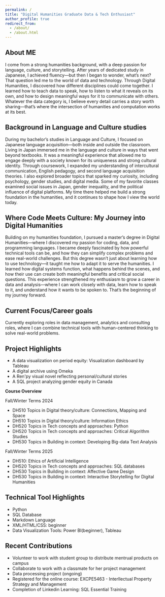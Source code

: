 ```yaml
---
permalink: /
title: "Digital Humanities Graduate Data & Tech Enthusiast"
author_profile: true
redirect_from: 
  - /about/
  - /about.html
---
```


About ME
------
I come from a strong humanities background, with a deep passion for language, culture, and storytelling. After years of dedicated study in Japanese, I achieved fluency—but then I began to wonder, what’s next? That question led me to the world of data and technology. Through Digital Humanities, I discovered how different disciplines could come together. I learned how to teach data to speak, how to listen to what it reveals on its own, and how to design meaningful ways for it to communicate with others. Whatever the data category is, I believe every detail carries a story worth sharing—that’s where the intersection of humanities and computation works at its best.

Background in Language and Culture studies
------
During my bachelor’s studies in Language and Culture, I focused on Japanese language acquisition—both inside and outside the classroom. Living in Japan immersed me in the language and culture in ways that went beyond textbooks. It was a meaningful experience that allowed me to engage deeply with a society known for its uniqueness and strong cultural identity. Through coursework, I expanded my understanding of intercultural communication, English pedagogy, and second language acquisition theories. I also explored broader topics that sparked my curiosity, including psychology, gender studies, and digital media. Some of my favorite classes examined social issues in Japan, gender inequality, and the political influence of digital platforms. My time there helped me build a strong foundation in the humanities, and it continues to shape how I view the world today.

Where Code Meets Culture: My Journey into Digital Humanities
------
Building on my humanities foundation, I pursued a master’s degree in Digital Humanities—where I discovered my passion for coding, data, and programming languages. I became deeply fascinated by how powerful technical tools can be, and how they can simplify complex problems and ease real-world challenges. But this degree wasn’t just about learning how to use technology—it taught me how to adapt it to serve the humanities. I learned how digital systems function, what happens behind the scenes, and how their use can create both meaningful benefits and critical social questions. This experience strengthened my enthusiasm to grow a career in data and analysis—where I can work closely with data, learn how to speak to it, and understand how it wants to be spoken to. That’s the beginning of my journey forward.

Current Focus/Career goals
------
Currently exploring roles in data management, analytics and consulting roles, where I can combine technical tools with human-centered thinking to solve real-world problems.  

Project Highlights
------
- A data visualization on period equity: Visualization dashboard by Tableau
- A digital archive using Omeka
- A Ren'py visual novel reflecting personal/cultural stories
- A SQL project analyzing gender equity in Canada

**Course Overview**

Fall/Winter Terms 2024
- DH510 Topics in Digital theory/culture: Connections, Mapping and Space
- DH510 Topics in Digital theory/culture: Information Ethics
- DH520 Topics in Tech concepts and approaches: Python
- DH520 Topics in Tech concepts and approaches: Critical Algorithm Studies
- DH530 Topics in Building in context: Developing Big-data Text Analysis

Fall/Winter Terms 2025
- DH510: Ethics of Artificial Intelligence
- DH520 Topics in Tech concepts and approaches: SQL databases
- DH530 Topics in Building in context: Affective Game Design
- DH530 Topics in Building in context: Interactive Storytelling for Digital Humanities

**Technical Tool Highlights**
------
- Python
- SQL Database
- Markdown Language
- XML/HTML/CSS: beginner
- Data Visualization Tools: Power BI(beginner), Tableau

**Recent Contributions**
------
- Volunteer to work with student group to distribute mentrual products on campus
- Collaborate to work with a classmate for her project management
- Data processing project (ongoing)
- Registered for the online course: EXCPE5463 - Interllectual Property Strategy and Management
- Completion of Linkedin Learning: SQL Essential Training
